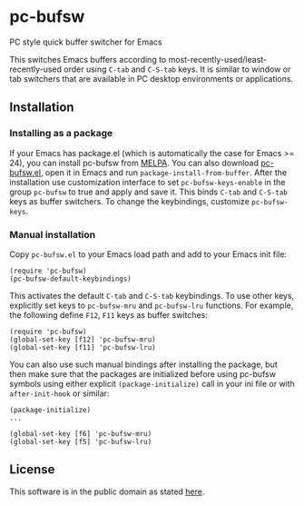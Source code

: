 # pc-bufsw
PC style quick buffer switcher for Emacs

This switches Emacs buffers according to most-recently-used/least-recently-used order using `C-tab` and `C-S-tab` keys. It is similar to window or tab switchers that are available in PC desktop environments or applications.

Installation
------------

### Installing as a package

If your Emacs has package.el (which is automatically the case for Emacs >= 24), you can install pc-bufsw from [MELPA](https://melpa.org/). You can also download [pc-bufsw.el](pc-bufsw.el), open it in Emacs and run `package-install-from-buffer`. After the installation use customization interface to set `pc-bufsw-keys-enable` in the group `pc-bufsw` to true and apply and save it. This binds `C-tab` and `C-S-tab` keys as buffer switchers. To change the keybindings, customize `pc-bufsw-keys`.

### Manual installation

Copy `pc-bufsw.el` to your Emacs load path and add to your Emacs init file:
```
(require 'pc-bufsw)
(pc-bufsw-default-keybindings)
```

This activates the default `C-tab` and `C-S-tab` keybindings. To use other keys, explicitly set keys to `pc-bufsw-mru` and `pc-bufsw-lru` functions. For example, the following define `F12`, `F11` keys as buffer switches:
```
(require 'pc-bufsw)
(global-set-key [f12] 'pc-bufsw-mru)
(global-set-key [f11] 'pc-bufsw-lru)
```

You can also use such manual bindings after installing the package, but then make sure that the packages are initialized before using pc-bufsw symbols using either explicit `(package-initialize)` call in your ini file or with `after-init-hook` or similar:

```
(package-initialize)
...

(global-set-key [f6] 'pc-bufsw-mru)
(global-set-key [f5] 'pc-bufsw-lru)
```

License
-------

This software is in the public domain as stated [here](LICENSE).
